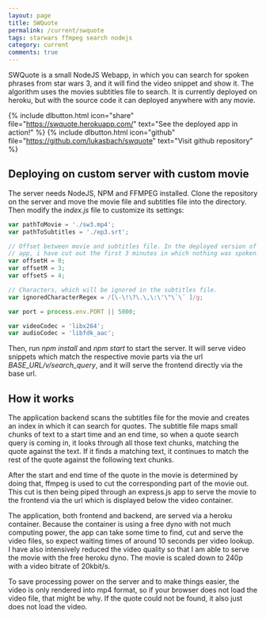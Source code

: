 ```yaml
---
layout: page
title: SWQuote
permalink: /current/swquote
tags: starwars ffmpeg search nodejs
category: current
comments: true
---
```


SWQuote is a small NodeJS Webapp, in which you can search for spoken phrases from star wars 3, and it will find the video snippet and show it. The algorithm uses the movies subtitles file to search. It is currently deployed on heroku, but with the source code it can deployed anywhere with any movie.

{% include dlbutton.html icon="share" file="https://swquote.herokuapp.com/" text="See the deployed app in action!" %}
{% include dlbutton.html icon="github" file="https://github.com/lukasbach/swquote" text="Visit github repository" %}


## Deploying on custom server with custom movie

The server needs NodeJS, NPM and FFMPEG installed. Clone the repository on the server and move the movie file and subtitles file into the directory. Then modify the *index.js* file to customize its settings:

```js
var pathToMovie = './sw3.mp4';
var pathToSubtitles = './ep3.srt';

// Offset between movie and subtitles file. In the deployed version of the
// app, i have cut out the first 3 minutes in which nothing was spoken.
var offsetH = 0;
var offsetM = 3;
var offsetS = 4;

// Characters, which will be ignored in the subtitles file.
var ignoredCharacterRegex = /[\-\!\?\.\,\:\'\"\`\´ ]/g; 

var port = process.env.PORT || 5000;

var videoCodec = 'libx264';
var audioCodec = 'libfdk_aac';
```

Then, run *npm install* and *npm start* to start the server. It will serve video snippets which match the respective movie parts via the url *BASE_URL/v/search_query*, and it will serve the frontend directly via the base url.

## How it works

The application backend scans the subtitles file for the movie and creates an index in which it can search for quotes. The subtitle file maps small chunks of text to a start time and an end time, so when a quote search query is coming in, it looks through all those text chunks, matching the quote against the text. If it finds a matching text, it continues to match the rest of the quote against the following text chunks.

After the start and end time of the quote in the movie is determined by doing that, ffmpeg is used to cut the corresponding part of the movie out. This cut is then being piped through an express.js app to serve the movie to the frontend via the url which is displayed below the video container.

The application, both frontend and backend, are served via a heroku container. Because the container is using a free dyno with not much computing power, the app can take some time to find, cut and serve the video files, so expect waiting times of around 10 seconds per video lookup. I have also intensively reduced the video quality so that I am able to serve the movie with the free heroku dyno. The movie is scaled down to 240p with a video bitrate of 20kbit/s.

To save processing power on the server and to make things easier, the video is only rendered into mp4 format, so if your browser does not load the video file, that might be why. If the quote could not be found, it also just does not load the video.